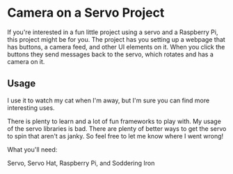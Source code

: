 <snippet>
 
# Camera on a Servo Project

If you're interested in a fun little project using a servo and a Raspberry Pi, this project might be for you. The project has you setting up a webpage that has buttons, a camera feed, and other UI elements on it. When you click the buttons they send messages back to the servo, which rotates and has a camera on it. 
## Usage

I use it to watch my cat when I'm away, but I'm sure you can find more interesting uses. 

There is plenty to learn and a lot of fun frameworks to play with. My usage of the servo libraries is bad. There are plenty of better ways to get the servo to spin that aren't as janky. So feel free to let me know where I went wrong!

What you'll need: 

Servo,
Servo Hat,
Raspberry Pi,
and Soddering Iron

</content>
</snippet>
